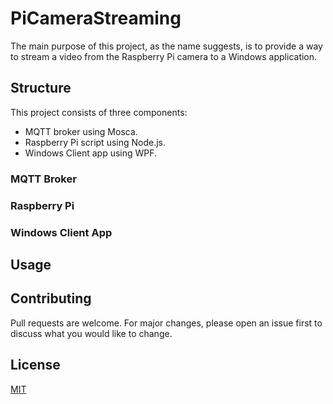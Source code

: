 # PiCameraStreaming

The main purpose of this project, as the name suggests, is to provide a way to stream a video from the Raspberry Pi camera to a Windows application. 

## Structure

This project consists of three components:
- MQTT broker using Mosca.
- Raspberry Pi script using Node.js.
- Windows Client app using WPF.

### MQTT Broker

### Raspberry Pi

### Windows Client App

## Usage


## Contributing
Pull requests are welcome. For major changes, please open an issue first to discuss what you would like to change.

## License
[MIT](https://choosealicense.com/licenses/mit/)

